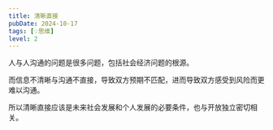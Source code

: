 ```yaml
---
title: 清晰直接
pubDate: 2024-10-17
tags: [💡思维]
level: 2
---
```


人与人沟通的问题是很多问题，包括社会经济问题的根源。

而信息不清晰与沟通不直接，导致双方预期不匹配，进而导致双方感受到风险而更难以沟通。

所以清晰直接应该是未来社会发展和个人发展的必要条件，也与开放独立密切相关。
